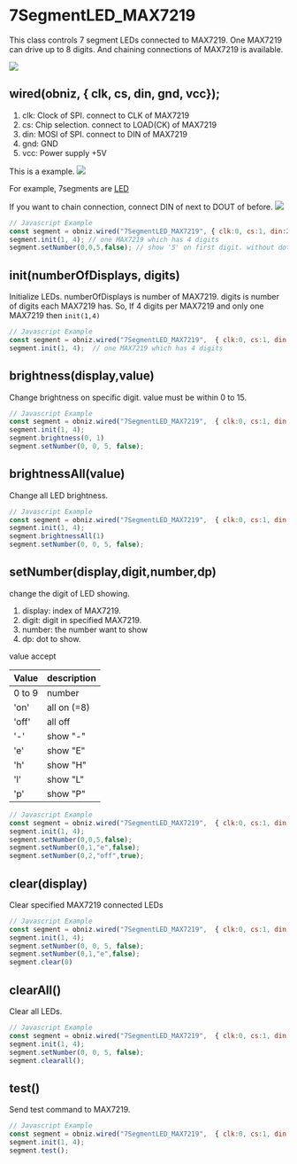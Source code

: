 # 7SegmentLED_MAX7219
This class controls 7 segment LEDs connected to MAX7219.
One MAX7219 can drive up to 8 digits.
And chaining connections of MAX7219 is available.


![](image.jpg)


## wired(obniz,  { clk, cs, din, gnd, vcc});

1. clk: Clock of SPI. connect to CLK of MAX7219
2. cs: Chip selection. connect to LOAD(CK) of MAX7219
3. din: MOSI of SPI. connect to DIN of MAX7219
4. gnd: GND
5. vcc: Power supply +5V

This is a example.
![](obniz-max7219_single.png)

For example, 7segments are
[LED](http://akizukidenshi.com/catalog/goods/search.aspx?keyword=&maker=&goods=i&number=osl40391&name=%83J%83%5C%81%5B%83h&min_price=&max_price=&last_sdt=&sort=&style=T&search.x=0&search.y=0)

If you want to chain connection, connect DIN of next to DOUT of before.
![](obniz-max7219_multi.png)

```Javascript
// Javascript Example
const segment = obniz.wired("7SegmentLED_MAX7219", { clk:0, cs:1, din:2, gnd:3, vcc:4});
segment.init(1, 4); // one MAX7219 which has 4 digits
segment.setNumber(0,0,5,false); // show '5' on first digit. without dot.
```

## init(numberOfDisplays, digits)

Initialize LEDs.
numberOfDisplays is number of MAX7219.
digits is number of digits each MAX7219 has.
So, If 4 digits per MAX7219 and only one MAX7219 then `init(1,4)`

```Javascript
// Javascript Example
const segment = obniz.wired("7SegmentLED_MAX7219",  { clk:0, cs:1, din:2, gnd:3, vcc:4});
segment.init(1, 4);  // one MAX7219 which has 4 digits
```

## brightness(display,value)
Change brightness on specific digit.
value must be within 0 to 15.

```Javascript
// Javascript Example
const segment = obniz.wired("7SegmentLED_MAX7219",  { clk:0, cs:1, din:2, gnd:3, vcc:4});
segment.init(1, 4);
segment.brightness(0, 1)
segment.setNumber(0, 0, 5, false);
```

## brightnessAll(value)
Change all LED brightness.

```Javascript
// Javascript Example
const segment = obniz.wired("7SegmentLED_MAX7219",  { clk:0, cs:1, din:2, gnd:3, vcc:4});
segment.init(1, 4);
segment.brightnessAll(1)
segment.setNumber(0, 0, 5, false);
```

## setNumber(display,digit,number,dp)
change the digit of LED showing.

1. display: index of MAX7219.
2. digit: digit in specified MAX7219.
3. number: the number want to show
4. dp: dot to show.

value accept 

| Value  | description |
|--------|-------------|
| 0 to 9 | number      |
| 'on'   | all on (=8) | 
| 'off'  | all off     |
| '-'    | show "-"    | 
| 'e'    | show "E"    | 
| 'h'    | show "H"    | 
| 'l'    | show "L"    | 
| 'p'    | show "P"    | 

```Javascript
// Javascript Example
const segment = obniz.wired("7SegmentLED_MAX7219",  { clk:0, cs:1, din:2, gnd:3, vcc:4});
segment.init(1, 4);
segment.setNumber(0,0,5,false);
segment.setNumber(0,1,"e",false);
segment.setNumber(0,2,"off",true);
```

## clear(display)
Clear specified MAX7219 connected LEDs

```Javascript
// Javascript Example
const segment = obniz.wired("7SegmentLED_MAX7219",  { clk:0, cs:1, din:2, gnd:3, vcc:4});
segment.init(1, 4);
segment.setNumber(0, 0, 5, false);
segment.setNumber(0,1,"e",false);
segment.clear(0)
```

## clearAll()
Clear all LEDs.

```Javascript
// Javascript Example
const segment = obniz.wired("7SegmentLED_MAX7219",  { clk:0, cs:1, din:2, gnd:3, vcc:4});
segment.init(1, 4);
segment.setNumber(0, 0, 5, false);
segment.clearall();
```

## test()
Send test command to MAX7219.

```Javascript
// Javascript Example
const segment = obniz.wired("7SegmentLED_MAX7219",  { clk:0, cs:1, din:2, gnd:3, vcc:4});
segment.init(1, 4);
segment.test();
```
